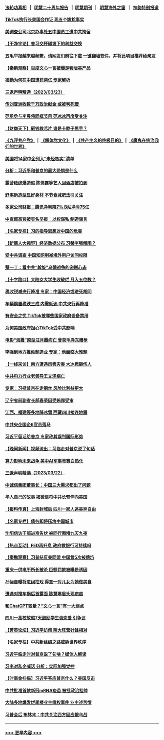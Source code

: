 #### [法轮功真相](https://github.com/gfw-breaker/truth/blob/master/README.md?t=0) &nbsp;&nbsp;|&nbsp;&nbsp; [明慧二十周年报告](https://github.com/gfw-breaker/mh-reports/blob/master/README.md?t=0) &nbsp;&nbsp;|&nbsp;&nbsp;[明慧期刊](https://github.com/gfw-breaker/mh-qikan) &nbsp;&nbsp;|&nbsp;&nbsp; [明慧海外之窗](https://github.com/gfw-breaker/mh-news/blob/master/README.md?t=0) &nbsp;&nbsp;|&nbsp;&nbsp; [神韵特别报道](https://github.com/gfw-breaker/mh-news/blob/master/shenyun.md?t=0)
#### [TikTok执行长美国会作证 现五个尴尬事实](../pages/nsc413/n13957300.md?t=03241543) 
#### [美调查公司北京办事处五中国员工遭中共拘留](../pages/nsc413/n13957275.md?t=03241543) 
#### [【干净宇论】普习交杯碰盏下的利益交换](../pages/nsc413/n13957030.md?t=03241543) 
#### 五毛举报越来越频繁，请网友们前往下载 [一键翻墙软件](https://github.com/gfw-breaker/ssr-accounts)，并将此项目推荐给亲友
#### [【秦鹏观察】百度文心一言被爆是套版美产品](../pages/nsc413/n13957205.md?t=03241543) 
#### [德勤为何在中国遭罚两亿 专家解析](../pages/nsc413/n13957104.md?t=03241543) 
#### [三退声明精选（2023/03/23）](../pages/nsc413/n13957273.md?t=03241543) 
#### [传刘亚洲收数千万政治献金 或被判死缓 ](../pages/nsc413/n13957192.md?t=03241543) 
#### [范丞丞与李晨将同框节目 范冰冰再度受关注](../pages/nsc413/n13957143.md?t=03241543) 
#### [【财商天下】砸钱救芯片 谁是卡脖子黑手？](../pages/nsc413/n13957118.md?t=03241543) 
#### [《九评共产党》](https://github.com/begood0513/9ping.md/blob/master/README.md) &nbsp;|&nbsp; [《解体党文化》](../../../../jtdwh.md/blob/master/README.md)  &nbsp;|&nbsp; [《共产主义的终极目的》](../../../../gczydzjmd.md/blob/master/README.md) &nbsp;|&nbsp; [《魔鬼在统治我们的世界》](../../../../mgztzwmdsj.md/blob/master/README.md) 
#### [美国将14家中企列入“未经核实”清单](../pages/nsc413/n13956999.md?t=03241543) 
#### [分析：习近平和普京的最大恐惧是什么](../pages/nsc413/n13957023.md?t=03241543) 
#### [露营陆综爆造假 陈伟霆等艺人回酒店被拍到](../pages/nsc413/n13957045.md?t=03241543) 
#### [舒淇新造型显好身材 不节食减肥法引关注](../pages/nsc413/n13957092.md?t=03241543) 
#### [多家公司财报：腾讯净利降7% B站净亏75亿](../pages/nsc413/n13957121.md?t=03241543) 
#### [中宣部高官被实名举报：以权谋私 制造谣言](../pages/nsc413/n13957050.md?t=03241543) 
#### [【名家专栏】习的指导思想对中国的危害](../pages/nsc413/n13955985.md?t=03241543) 
#### [【新唐人大视野】经济数据公布 习替李强解围？](../pages/nsc413/n13957008.md?t=03241543) 
#### [受中共调查 中国知网削减境外用户访问权限](../pages/nsc413/n13956960.md?t=03241543) 
#### [楚一丁：看中共“斡旋”乌俄战争的盗贼心态](../pages/nsc413/n13956497.md?t=03241543) 
#### [【十字路口】大陆女大学生收破烂 月入五位数？](../pages/nsc413/n13956951.md?t=03241543) 
#### [税收锐减央行降准 专家：中国经济或进死胡同](../pages/nsc413/n13956804.md?t=03241543) 
#### [车辆购置税跌三成 内需低迷 中共央行再降准](../pages/nsc413/n13957069.md?t=03241543) 
#### [有安全之忧 TikTok被哪些国家政府设备禁用](../pages/nsc413/n13956948.md?t=03241543) 
#### [为何美国政府担心TikTok受中共影响](../pages/nsc413/n13956931.md?t=03241543) 
#### [电影“海霞”原型汪月霞病亡 曾获毛泽东赠枪](../pages/nsc413/n13956886.md?t=03241543) 
#### [李强到地方推动制造业 专家：他面临大难题](../pages/nsc413/n13956840.md?t=03241543) 
#### [【一线采访】南方遭遇风雹灾害 大冰雹砸伤人](../pages/nsc413/n13956628.md?t=03241543) 
#### [中共电力行业老领导王文泽病亡](../pages/nsc413/n13956781.md?t=03241543) 
#### [专家：习挺普京在走钢丝 风险比利益更大](../pages/nsc413/n13956139.md?t=03241543) 
#### [辽宁省前副省长郝春荣因受贿罪受审](../pages/nsc413/n13956751.md?t=03241543) 
#### [江西、福建等多地降冰雹 西藏四川接连地震](../pages/nsc413/n13956709.md?t=03241543) 
#### [中共央企国企6官员落马](../pages/nsc413/n13956705.md?t=03241543) 
#### [习近平留话给普京 专家称其误判国际形势](../pages/nsc413/n13956572.md?t=03241543) 
#### [【晚间新闻】视频流出：习临走对普京说了句话](../pages/nsc413/n13956636.md?t=03241543) 
#### [算力影响未来战争 美中AI军事竞赛白热化](../pages/nsc413/n13955963.md?t=03241543) 
#### [三退声明精选（2023/03/22）](../pages/nsc413/n13956403.md?t=03241543) 
#### [中诚信集团董事长：中国三大需求都出了问题](../pages/nsc413/n13956315.md?t=03241543) 
#### [华人自己的故事 揭微信将中共长臂伸向美国](../pages/nsc413/n13955603.md?t=03241543) 
#### [【报料传真】上海封城后 四川一家人逃美奔自由](../pages/nsc413/n13956276.md?t=03241543) 
#### [【名家专栏】债务即将压垮中国城市](../pages/nsc413/n13953703.md?t=03241543) 
#### [沈阳信访干部进京告状 被同行围堵九天九夜](../pages/nsc413/n13954685.md?t=03241543) 
#### [【热点互动】FED再升息 政府救银行可持续吗](../pages/nsc413/n13956298.md?t=03241543) 
#### [【秦鹏观察】习普结反美同盟 中国曾5次被俄坑](../pages/nsc413/n13956280.md?t=03241543) 
#### [重庆一供电所所长被杀 巨额罚款被曝是诱因](../pages/nsc413/n13956287.md?t=03241543) 
#### [孙俪自曝将进组拍戏 得意一对儿女为她做美食](../pages/nsc413/n13956278.md?t=03241543) 
#### [遭遇对撞车祸后首露面 陈慧琳眉头现疤痕](../pages/nsc413/n13956249.md?t=03241543) 
#### [和ChatGPT较量？“文心一言”有一大弱点](../pages/nsc413/n13956175.md?t=03241543) 
#### [四川一高校放假7天鼓励学生谈恋爱 引争议](../pages/nsc413/n13956254.md?t=03241543) 
#### [【菁英论坛】习近平访俄 两大阵营针锋相对](../pages/nsc413/n13956271.md?t=03241543) 
#### [【名家专栏】中共新丝绸之路威胁世界秩序](../pages/nsc413/n13954470.md?t=03241543) 
#### [习近平临走时对普京说了句啥？媒体人解读](../pages/nsc413/n13956211.md?t=03241543) 
#### [习李对私企喊话 分析：实际加强党控](../pages/nsc413/n13956045.md?t=03241543) 
#### [【时事金扫描】习近平答应普京什么？美国反击](../pages/nsc413/n13956027.md?t=03241543) 
#### [中共批准首款新冠mRNA疫苗 被批政治挂帅](../pages/nsc413/n13955798.md?t=03241543) 
#### [大陆多地爆发烂尾楼业主维权事件 业主述苦情](../pages/nsc413/n13956145.md?t=03241543) 
#### [习普会后 布林肯：中共关注西方回应俄乌战](../pages/nsc413/n13956144.md?t=03241543) 

----
#### [ >>> 更早内容 <<< ](../indexes/nsc413-earlier.md)
